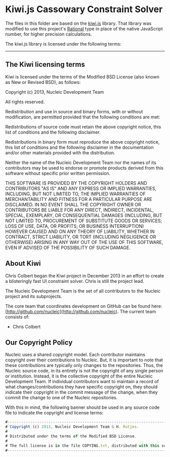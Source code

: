 # Kiwi.js Cassowary Constraint Solver

The files in this folder are based on the [kiwi.js](https://github.com/IjzerenHein/kiwi.js/) library. That library was modified to use this project's [Rational](../rational.ts) type in place of the native JavaScript number, for higher precision calculations.

The kiwi.js library is licensed under the following terms:

---

## The Kiwi licensing terms

Kiwi is licensed under the terms of the Modified BSD License (also known as
New or Revised BSD), as follows:

Copyright (c) 2013, Nucleic Development Team

All rights reserved.

Redistribution and use in source and binary forms, with or without
modification, are permitted provided that the following conditions are met:

Redistributions of source code must retain the above copyright notice, this
list of conditions and the following disclaimer.

Redistributions in binary form must reproduce the above copyright notice, this
list of conditions and the following disclaimer in the documentation and/or
other materials provided with the distribution.

Neither the name of the Nucleic Development Team nor the names of its
contributors may be used to endorse or promote products derived from this
software without specific prior written permission.

THIS SOFTWARE IS PROVIDED BY THE COPYRIGHT HOLDERS AND CONTRIBUTORS "AS IS" AND
ANY EXPRESS OR IMPLIED WARRANTIES, INCLUDING, BUT NOT LIMITED TO, THE IMPLIED
WARRANTIES OF MERCHANTABILITY AND FITNESS FOR A PARTICULAR PURPOSE ARE
DISCLAIMED. IN NO EVENT SHALL THE COPYRIGHT OWNER OR CONTRIBUTORS BE LIABLE
FOR ANY DIRECT, INDIRECT, INCIDENTAL, SPECIAL, EXEMPLARY, OR CONSEQUENTIAL
DAMAGES (INCLUDING, BUT NOT LIMITED TO, PROCUREMENT OF SUBSTITUTE GOODS OR
SERVICES; LOSS OF USE, DATA, OR PROFITS; OR BUSINESS INTERRUPTION) HOWEVER
CAUSED AND ON ANY THEORY OF LIABILITY, WHETHER IN CONTRACT, STRICT LIABILITY,
OR TORT (INCLUDING NEGLIGENCE OR OTHERWISE) ARISING IN ANY WAY OUT OF THE USE
OF THIS SOFTWARE, EVEN IF ADVISED OF THE POSSIBILITY OF SUCH DAMAGE.

## About Kiwi

Chris Colbert began the Kiwi project in December 2013 in an effort to
create a blisteringly fast UI constraint solver. Chris is still the
project lead.

The Nucleic Development Team is the set of all contributors to the Nucleic
project and its subprojects.

The core team that coordinates development on GitHub can be found here:
[http://github.com/nucleic](http://github.com/nucleic). The current team consists of:

- Chris Colbert

## Our Copyright Policy

Nucleic uses a shared copyright model. Each contributor maintains copyright
over their contributions to Nucleic. But, it is important to note that these
contributions are typically only changes to the repositories. Thus, the Nucleic
source code, in its entirety is not the copyright of any single person or
institution. Instead, it is the collective copyright of the entire Nucleic
Development Team. If individual contributors want to maintain a record of what
changes/contributions they have specific copyright on, they should indicate
their copyright in the commit message of the change, when they commit the
change to one of the Nucleic repositories.

With this in mind, the following banner should be used in any source code file
to indicate the copyright and license terms:

```JavaScript
#------------------------------------------------------------------------------
# Copyright (c) 2013, Nucleic Development Team & H. Rutjes.
#
# Distributed under the terms of the Modified BSD License.
#
# The full license is in the file COPYING.txt, distributed with this software.
#------------------------------------------------------------------------------
```
